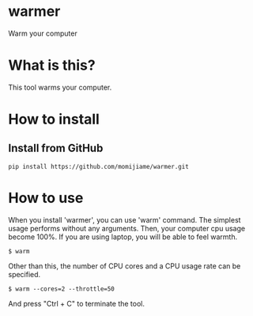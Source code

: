 warmer
======

Warm your computer

# What is this?

This tool warms your computer.

# How to install

## Install from GitHub

```
pip install https://github.com/momijiame/warmer.git
```

# How to use

When you install 'warmer', you can use 'warm' command.
The simplest usage performs without any arguments.
Then, your computer cpu usage become 100%.
If you are using laptop, you will be able to feel warmth.

```
$ warm
```

Other than this, the number of CPU cores and a CPU usage rate can be specified. 

```
$ warm --cores=2 --throttle=50
```

And press "Ctrl + C" to terminate the tool.

